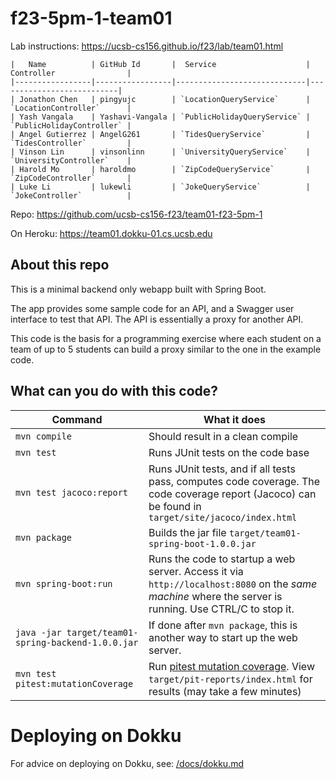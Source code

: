# f23-5pm-1-team01

Lab instructions: <https://ucsb-cs156.github.io/f23/lab/team01.html>

```
|   Name          | GitHub Id       |  Service                    | Controller                |
|-----------------|-----------------|-----------------------------|---------------------------|
| Jonathon Chen   | pingyujc        | `LocationQueryService`      | `LocationController`      |
| Yash Vangala    | Yashavi-Vangala | `PublicHolidayQueryService` | `PublicHolidayController` |
| Angel Gutierrez | AngelG261       | `TidesQueryService`         | `TidesController`         |
| Vinson Lin      | vinsonlinn      | `UniversityQueryService`    | `UniversityController`    |
| Harold Mo       | haroldmo        | `ZipCodeQueryService`       | `ZipCodeController`       |
| Luke Li         | lukewli         | `JokeQueryService`          | `JokeController`          |
```

Repo: https://github.com/ucsb-cs156-f23/team01-f23-5pm-1

On Heroku: https://team01.dokku-01.cs.ucsb.edu

## About this repo

This is a minimal backend only webapp built with Spring Boot.

The app provides some sample code for an API, and a Swagger user interface
to test that API. The API is essentially a proxy for another API.

This code is the basis for a programming exercise where each student on a
team of up to 5 students can build a proxy similar to the one in the example code.

## What can you do with this code?

| Command                                            | What it does                                                                                                                                           |
| -------------------------------------------------- | ------------------------------------------------------------------------------------------------------------------------------------------------------ |
| `mvn compile`                                      | Should result in a clean compile                                                                                                                       |
| `mvn test`                                         | Runs JUnit tests on the code base                                                                                                                      |
| `mvn test jacoco:report`                           | Runs JUnit tests, and if all tests pass, computes code coverage. The code coverage report (Jacoco) can be found in `target/site/jacoco/index.html`     |
| `mvn package`                                      | Builds the jar file `target/team01-spring-boot-1.0.0.jar`                                                                                              |
| `mvn spring-boot:run`                              | Runs the code to startup a web server. Access it via `http://localhost:8080` on the _same machine_ where the server is running. Use CTRL/C to stop it. |
| `java -jar target/team01-spring-backend-1.0.0.jar` | If done after `mvn package`, this is another way to start up the web server.                                                                           |
| `mvn test pitest:mutationCoverage`                 | Run [pitest mutation coverage](https://pitest.org). View `target/pit-reports/index.html` for results (may take a few minutes)                          |

# Deploying on Dokku

For advice on deploying on Dokku, see: [/docs/dokku.md](/docs/dokku.md)
